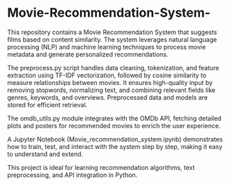 # Movie-Recommendation-System-
This repository contains a Movie Recommendation System that suggests films based on content similarity. The system leverages natural language processing (NLP) and machine learning techniques to process movie metadata and generate personalized recommendations.

The preprocess.py script handles data cleaning, tokenization, and feature extraction using TF-IDF vectorization, followed by cosine similarity to measure relationships between movies. It ensures high-quality input by removing stopwords, normalizing text, and combining relevant fields like genres, keywords, and overviews. Preprocessed data and models are stored for efficient retrieval.

The omdb_utils.py module integrates with the OMDb API, fetching detailed plots and posters for recommended movies to enrich the user experience.

A Jupyter Notebook (Movie_recommendation_system.ipynb) demonstrates how to train, test, and interact with the system step by step, making it easy to understand and extend.

This project is ideal for learning recommendation algorithms, text preprocessing, and API integration in Python.
